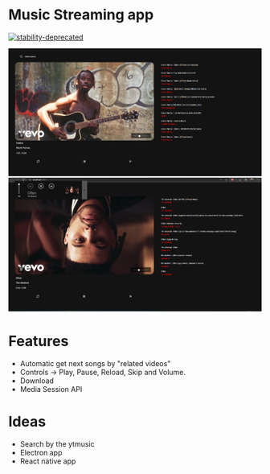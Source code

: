 # Music Streaming app

[![stability-deprecated](https://img.shields.io/badge/stability-deprecated-red.svg)](https://github.com/emersion/stability-badges#deprecated)

<img src="./public/v1.png?raw=true">
<br>
<img src="./public/v2.png?raw=true">

# Features

- Automatic get next songs by "related videos"
- Controls -> Play, Pause, Reload, Skip and Volume.
- Download
- Media Session API

# Ideas

- Search by the ytmusic
- Electron app
- React native app
